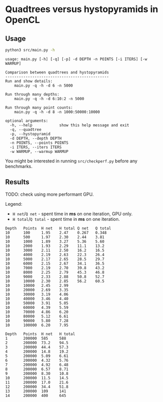 # Quadtrees versus hystopyramids in OpenCL

## Usage

```sh
python3 src/main.py -h
```
```
usage: main.py [-h] [-q] [-p] -d DEPTH -n POINTS [-i ITERS] [-w WARMUP]

Comparison between quadtrees and hystopyramids
----------------------------------------------
Run and show details:
    main.py -q -h -d 6 -n 5000

Run through many depths:
    main.py -q -h -d 6:10:2 -n 5000

Run through many point counts:
    main.py -q -h -d 8 -n 1000:50000:10000

optional arguments:
  -h, --help            show this help message and exit
  -q, --quadtree
  -p, --hystopyramid
  -d DEPTH, --depth DEPTH
  -n POINTS, --points POINTS
  -i ITERS, --iters ITERS
  -w WARMUP, --warmup WARMUP
```

You might be interested in running `src/checkperf.py` before any benchmarks.

## Results

TODO: check using more performant GPU.

Legend:
* `H net`/`Q net` - spent time in **ms** on one iteration, GPU only.
* `H total`/`Q total` - spent time in **ms** on one iteration.

```
Depth   Points  H net   H total Q net   Q total
10      100     1.95    2.47    0.267   0.348
10      500     1.97    2.30    2.44    3.81
10      1000    1.89    3.27    5.36    5.60
10      2000    1.93    2.29    11.1    13.2
10      3000    2.11    2.50    16.2    16.5
10      4000    2.19    2.63    22.3    26.4
10      5000    2.17    2.65    28.5    29.7
10      6000    2.15    2.67    34.1    36.5
10      7000    2.19    2.70    39.8    43.2
10      8000    2.25    2.79    45.3    46.8
10      9000    2.33    2.88    50.8    52.7
10      10000   2.30    2.85    56.2    60.5
10      10000   2.45    2.99
10      20000   2.69    3.35
10      30000   3.19    4.06
10      40000   3.46    4.40
10      50000   3.91    5.05
10      60000   4.39    5.59
10      70000   4.86    6.20
10      80000   5.12    6.61
10      90000   5.80    7.28
10      100000  6.20    7.95
```

```
Depth   Points  H net   H total
1       200000  585     588
2       200000  73.2    94.5
3       200000  44.4    57.3
4       200000  14.8    19.2
5       200000  5.09    6.61
6       200000  4.32    5.76
7       200000  4.92    6.48
8       200000  6.57    8.71
9       200000  8.30    10.8
10      200000  11.5    14.5
11      200000  17.0    21.6
12      200000  34.4    51.8
13      200000  109     141
14      200000  400     645
```
